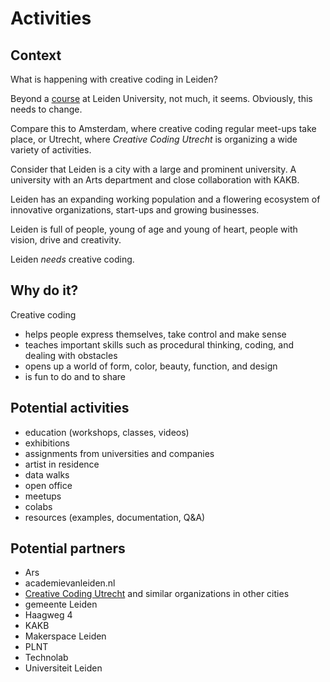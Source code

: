 # Activities

## Context

What is happening with creative coding in Leiden?

Beyond a [course](https://studiegids.universiteitleiden.nl/courses/114062/creative-programming) at Leiden University, not much, it seems. Obviously, this needs to change.

Compare this to Amsterdam, where creative coding regular meet-ups take place, or Utrecht, where _Creative Coding Utrecht_ is organizing a wide variety of activities.

Consider that Leiden is a city with a large and prominent university. A university with an Arts department and close collaboration with KAKB. 

Leiden has an expanding working population and a flowering ecosystem of  innovative organizations, start-ups and growing businesses.

Leiden is full of people, young of age and young of heart, people with vision, drive and creativity.

Leiden _needs_ creative coding.

## Why do it?

Creative coding

- helps people express themselves, take control and make sense
- teaches important skills such as procedural thinking, coding, and dealing with obstacles
- opens up a world of form, color, beauty, function, and design
- is fun to do and to share

## Potential activities

- education (workshops, classes, videos)
- exhibitions
- assignments from universities and companies
- artist in residence
- data walks
- open office
- meetups
- colabs
- resources (examples, documentation, Q&A)

## Potential partners

- Ars
- academievanleiden.nl
- [Creative Coding Utrecht](https://www.creativecodingutrecht.nl/) and similar organizations in other cities
- gemeente Leiden
- Haagweg 4
- KAKB
- Makerspace Leiden
- PLNT
- Technolab
- Universiteit Leiden
